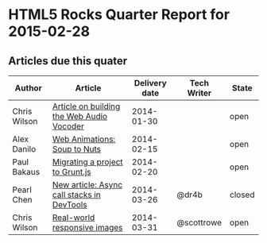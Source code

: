 HTML5 Rocks Quarter Report for 2015-02-28
=========================================

Articles due this quater
------------------------

|Author|Article|Delivery date|Tech Writer|State|
|------|-------|-------------|-----------|-----|
|Chris Wilson|[Article on building the Web Audio Vocoder](https://github.com/html5rocks/www.html5rocks.com/issues/135)|2014-01-30||open
|Alex Danilo|[Web Animations: Soup to Nuts](https://github.com/html5rocks/www.html5rocks.com/issues/644)|2014-02-15||open
|Paul Bakaus|[Migrating a project to Grunt.js](https://github.com/html5rocks/www.html5rocks.com/issues/532)|2014-02-20||open
|Pearl Chen|[New article: Async call stacks in DevTools](https://github.com/html5rocks/www.html5rocks.com/issues/986)|2014-03-26|@dr4b|closed
|Chris Wilson|[Real-world responsive images](https://github.com/html5rocks/www.html5rocks.com/issues/490)|2014-03-31|@scottrowe|open
